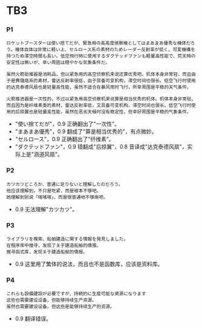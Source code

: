 # TB3

### P1

    ロケットブースターは使い捨てだが、緊急用の高高度偵察機としてはまあまあ優秀な機体だろう。機体自体は非常に軽い上、セルロース系の素材のためレーダー反射率が低く、可変機構を持つため滞空時間も長い。低空飛行時に使用するダクテッドファンも軽量高性能で、荒天時の安定性は無いが、幸い周囲は穏やかな気象条件だ。

    虽然火箭助推器是消耗品，但以紧急用的高空侦察机来说还算优秀吧。机体本身非常轻，而且由于是赛璐珞系的素材，雷达反射率很低，由于具备可变机构，滞空时间也很长。低空飞行时使用的达克泰德风扇也是轻量高性能，虽然不适合在暴风雨时飞行，所幸周围是平稳的天气条件。

    火箭推进器是一次性的，不过以紧急用高空侦察机来说算是相当优秀的机体。机体本身非常轻，而且因为是纤维素类的素材，雷达反射率低，又具备可变机构，滞空时间也很长。低空飞行时使用的后掠翼也是轻量高性能，虽然在恶劣天候时没有稳定性，但幸好周围是平稳的气象条件。

- "使い捨てだが"，0.9 正确翻出了"一次性"。
- "まあまあ優秀"，0.9 翻成了"算是相当优秀的"，有点微妙。
- "セルロース"，0.9 正确翻出了"纤维素"。
- "ダクテッドファン"，0.9 错翻成"后掠翼"，0.8 音译成"达克泰德风扇"，实际上是"涵道风扇"。

### P2

    カツカツどころか、普通に足りないと理解したのだろう。
    他应该理解到，不只是吃紧，而是根本不够吧。
    她理解到别说「喀喀喀」，而是很普通地不够用吧。

- 0.9 无法理解"カツカツ"。

### P3

    ライブラリを検索、船舶建造に関する情報を発見しました。
    在程序库中搜寻，发现了关于建造船舶的情报。
    搜寻函式库，发现关于建造船舶的情报。

- 0.9 这里用了繁体的说法，而且也不是函数库，应该是资料库。

### P4

    これらも設備建設が必要ですが、持続的に生産可能な資源になります
    这些也需要建设设备，但能够持续生产资源。
    虽然也需要建设设备，但这些是能够持续生产的资源。

- 0.9 翻译错误。
